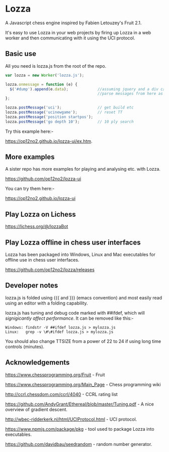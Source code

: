 # Lozza

A Javascript chess engine inspired by Fabien Letouzey's Fruit 2.1. 

It's easy to use Lozza in your web projects by firing up Lozza in a web worker and then communicating with it using the UCI protocol.

## Basic use

All you need is lozza.js from the root of the repo.

```Javascript
var lozza = new Worker('lozza.js');

lozza.onmessage = function (e) {
  $('#dump').append(e.data);             //assuming jquery and a div called #dump
                                         //parse messages from here as required
};

lozza.postMessage('uci');                // get build etc
lozza.postMessage('ucinewgame');         // reset TT
lozza.postMessage('position startpos');
lozza.postMessage('go depth 10');        // 10 ply search
```

Try this example here:-

https://op12no2.github.io/lozza-ui/ex.htm.

## More examples

A sister repo has more examples for playing and analysing etc. with Lozza.

https://github.com/op12no2/lozza-ui

You can try them here:-

https://op12no2.github.io/lozza-ui

## Play Lozza on Lichess

https://lichess.org/@/lozzaBot

## Play Lozza offline in chess user interfaces

Lozza has been packaged into Windows, Linux and Mac executables for offline use in chess user interfaces.

https://github.com/op12no2/lozza/releases
  
## Developer notes

lozza.js is folded using {{{ and }}} (emacs convention) and most easily read using an editor with a folding capability.

lozza.js has tuning and debug code marked with ##ifdef, which will _signigicantly affect performance_. It can be removed like this:-

```
Windows: findstr -V ##ifdef lozza.js > mylozza.js
Linux:   grep -v \#\#ifdef lozza.js > mylozza.js
```
You should also change TTSIZE from a power of 22 to 24 if using long time controls (minutes).

## Acknowledgements

https://www.chessprogramming.org/Fruit - Fruit

https://www.chessprogramming.org/Main_Page - Chess programming wiki

http://ccrl.chessdom.com/ccrl/4040 - CCRL rating list

https://github.com/AndyGrant/Ethereal/blob/master/Tuning.pdf - A nice overview of gradient descent.

http://wbec-ridderkerk.nl/html/UCIProtocol.html - UCI protocol.

https://www.npmjs.com/package/pkg - tool used to package Lozza into executables.

https://github.com/davidbau/seedrandom - random number generator.



